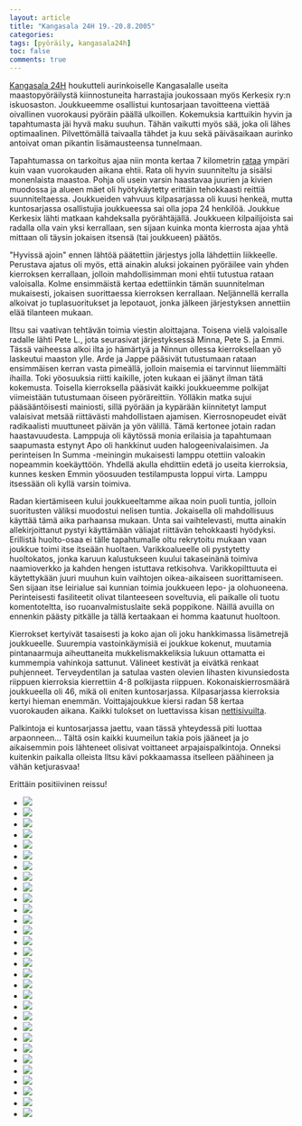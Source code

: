 ```yaml
---
layout: article
title: "Kangasala 24H 19.-20.8.2005"
categories:
tags: [pyöräily, kangasala24h]
toc: false
comments: true
---
```


[Kangasala 24H](http://kangasala24h.fi/) houkutteli aurinkoiselle
Kangasalalle useita maastopyöräilystä kiinnostuneita harrastajia
joukossaan myös Kerkesix ry:n iskuosaston. Joukkueemme osallistui
kuntosarjaan tavoitteena viettää oivallinen vuorokausi pyöräin päällä
ulkoillen. Kokemuksia karttuikin hyvin ja tapahtumasta jäi hyvä maku
suuhun. Tähän vaikutti myös sää, joka oli lähes optimaalinen.
Pilvettömällä taivaalla tähdet ja kuu sekä päiväsaikaan aurinko antoivat
oman pikantin lisämausteensa tunnelmaan.

Tapahtumassa on tarkoitus ajaa niin monta kertaa 7 kilometrin
[rataa](http://kangasala24h.fi/view.php?u1=2&u2=2&) ympäri kuin vaan
vuorokauden aikana ehtii. Rata oli hyvin suunniteltu ja sisälsi
monenlaista maastoa. Pohja oli usein varsin haastavaa juurien ja kivien
muodossa ja alueen mäet oli hyötykäytetty erittäin tehokkaasti reittiä
suunniteltaessa. Joukkueiden vahvuus kilpasarjassa oli kuusi henkeä,
mutta kuntosarjassa osallistujia joukkueessa sai olla jopa 24 henkilöä.
Joukkue Kerkesix lähti matkaan kahdeksalla pyörähtäjällä. Joukkueen
kilpailijoista sai radalla olla vain yksi kerrallaan, sen sijaan kuinka
monta kierrosta ajaa yhtä mittaan oli täysin jokaisen itsensä (tai
joukkueen) päätös.

"Hyvissä ajoin" ennen lähtöä päätettiin järjestys jolla lähdettiin
liikkeelle. Perustava ajatus oli myös, että ainakin aluksi jokainen
pyöräilee vain yhden kierroksen kerrallaan, jolloin mahdollisimman moni
ehtii tutustua rataan valoisalla. Kolme ensimmäistä kertaa edettiinkin
tämän suunnitelman mukaisesti, jokaisen suorittaessa kierroksen
kerrallaan. Neljännellä kerralla alkoivat jo tuplasuoritukset ja
lepotauot, jonka jälkeen järjestyksen annettiin elää tilanteen mukaan.

Iltsu sai vaativan tehtävän toimia viestin aloittajana. Toisena vielä
valoisalle radalle lähti Pete L., jota seurasivat järjestyksessä Minna,
Pete S. ja Emmi. Tässä vaiheessa alkoi ilta jo hämärtyä ja Ninnun
ollessa kierroksellaan yö laskeutui maaston ylle. Arde ja Jappe pääsivät
tutustumaan rataan ensimmäisen kerran vasta pimeällä, jolloin maisemia
ei tarvinnut liiemmälti ihailla. Toki yöosuuksia riitti kaikille, joten
kukaan ei jäänyt ilman tätä kokemusta. Toisella kierroksella pääsivät
kaikki joukkueemme polkijat viimeistään tutustumaan öiseen
pyöräreittiin. Yölläkin matka sujui pääsääntöisesti mainiosti, sillä
pyörään ja kypärään kiinnitetyt lamput valaisivat metsää riittävästi
mahdollistaen ajamisen. Kierrosnopeudet eivät radikaalisti muuttuneet
päivän ja yön välillä. Tämä kertonee jotain radan haastavuudesta.
Lamppuja oli käytössä monia erilaisia ja tapahtumaan saapumasta estynyt
Apo oli hankkinut uuden halogeenivalaisimen. Ja perinteisen In
Summa -meiningin mukaisesti lamppu otettiin valoakin nopeammin
koekäyttöön. Yhdellä akulla ehdittiin edetä jo useita kierroksia, kunnes
kesken Emmin yöosuuden testilampusta loppui virta. Lamppu itsessään oli
kyllä varsin toimiva.

Radan kiertämiseen kului joukkueeltamme aikaa noin puoli tuntia, jolloin
suoritusten väliksi muodostui nelisen tuntia. Jokaisella oli
mahdollisuus käyttää tämä aika parhaansa mukaan. Unta sai vaihtelevasti,
mutta ainakin allekirjoittanut pystyi käyttämään väliajat riittävän
tehokkaasti hyödyksi. Erillistä huolto-osaa ei tälle tapahtumalle oltu
rekrytoitu mukaan vaan joukkue toimi itse itseään huoltaen.
Varikkoalueelle oli pystytetty huoltokatos, jonka karuun kalustukseen
kuului takaseinänä toimiva naamioverkko ja kahden hengen istuttava
retkisohva. Varikkopilttuuta ei käytettykään juuri muuhun kuin vaihtojen
oikea-aikaiseen suorittamiseen. Sen sijaan itse leirialue sai kunnian
toimia joukkueen lepo- ja olohuoneena. Perinteisesti fasiliteetit olivat
tilanteeseen soveltuvia, eli paikalle oli tuotu komentoteltta, iso
ruoanvalmistuslaite sekä poppikone. Näillä avuilla on ennenkin päästy
pitkälle ja tällä kertaakaan ei homma kaatunut huoltoon.

Kierrokset kertyivät tasaisesti ja koko ajan oli joku hankkimassa
lisämetrejä joukkueelle. Suurempia vastoinkäymisiä ei joukkue kokenut,
muutamia pintanaarmuja aiheuttaneita mukkelismakkeliksia lukuun
ottamatta ei kummempia vahinkoja sattunut. Välineet kestivät ja eivätkä
renkaat puhjenneet. Terveydentilan ja satulaa vasten olevien lihasten
kivunsiedosta riippuen kierroksia kierrettiin 4-8 polkijasta riippuen.
Kokonaiskierrosmäärä joukkueella oli 46, mikä oli eniten kuntosarjassa.
Kilpasarjassa kierroksia kertyi hieman enemmän. Voittajajoukkue kiersi
radan 58 kertaa vuorokauden aikana. Kaikki tulokset on luettavissa kisan
[nettisivuilta](http://kangasala24h.fi/view.php?u1=8&u2=24&u3=25).

Palkintoja ei kuntosarjassa jaettu, vaan tässä yhteydessä piti luottaa
arpaonneen... Tältä osin kaikki kuumeilun takia pois jääneet ja jo
aikaisemmin pois lähteneet olisivat voittaneet arpajaispalkintoja.
Onneksi kuitenkin paikalla olleista Iltsu kävi pokkaamassa itselleen
päähineen ja vähän ketjurasvaa!

Erittäin positiivinen reissu!

<div class="th-grid image-gallery" markdown="1">

- [![](/images/kangasala-24h-2005/Thumbnails/peruskuntokangasala24h2005_01b.jpg)](/images/kangasala-24h-2005/peruskuntokangasala24h2005_01b.jpg)
- [![](/images/kangasala-24h-2005/Thumbnails/peruskuntokangasala24h2005_02b.jpg)](/images/kangasala-24h-2005/peruskuntokangasala24h2005_02b.jpg)
- [![](/images/kangasala-24h-2005/Thumbnails/peruskuntokangasala24h2005_03b.jpg)](/images/kangasala-24h-2005/peruskuntokangasala24h2005_03b.jpg)
- [![](/images/kangasala-24h-2005/Thumbnails/peruskuntokangasala24h2005_04b.jpg)](/images/kangasala-24h-2005/peruskuntokangasala24h2005_04b.jpg)
- [![](/images/kangasala-24h-2005/Thumbnails/peruskuntokangasala24h2005_05b.jpg)](/images/kangasala-24h-2005/peruskuntokangasala24h2005_05b.jpg)
- [![](/images/kangasala-24h-2005/Thumbnails/peruskuntokangasala24h2005_06b.jpg)](/images/kangasala-24h-2005/peruskuntokangasala24h2005_06b.jpg)
- [![](/images/kangasala-24h-2005/Thumbnails/peruskuntokangasala24h2005_07b.jpg)](/images/kangasala-24h-2005/peruskuntokangasala24h2005_07b.jpg)
- [![](/images/kangasala-24h-2005/Thumbnails/peruskuntokangasala24h2005_08b.jpg)](/images/kangasala-24h-2005/peruskuntokangasala24h2005_08b.jpg)
- [![](/images/kangasala-24h-2005/Thumbnails/peruskuntokangasala24h2005_09b.jpg)](/images/kangasala-24h-2005/peruskuntokangasala24h2005_09b.jpg)
- [![](/images/kangasala-24h-2005/Thumbnails/peruskuntokangasala24h2005_10b.jpg)](/images/kangasala-24h-2005/peruskuntokangasala24h2005_10b.jpg)
- [![](/images/kangasala-24h-2005/Thumbnails/peruskuntokangasala24h2005_11b.jpg)](/images/kangasala-24h-2005/peruskuntokangasala24h2005_11b.jpg)
- [![](/images/kangasala-24h-2005/Thumbnails/peruskuntokangasala24h2005_12b.jpg)](/images/kangasala-24h-2005/peruskuntokangasala24h2005_12b.jpg)
- [![](/images/kangasala-24h-2005/Thumbnails/peruskuntokangasala24h2005_14b.jpg)](/images/kangasala-24h-2005/peruskuntokangasala24h2005_14b.jpg)
- [![](/images/kangasala-24h-2005/Thumbnails/peruskuntokangasala24h2005_15b.jpg)](/images/kangasala-24h-2005/peruskuntokangasala24h2005_15b.jpg)
- [![](/images/kangasala-24h-2005/Thumbnails/peruskuntokangasala24h2005_16b.jpg)](/images/kangasala-24h-2005/peruskuntokangasala24h2005_16b.jpg)
- [![](/images/kangasala-24h-2005/Thumbnails/peruskuntokangasala24h2005_17b.jpg)](/images/kangasala-24h-2005/peruskuntokangasala24h2005_17b.jpg)
- [![](/images/kangasala-24h-2005/Thumbnails/peruskuntokangasala24h2005_18b.jpg)](/images/kangasala-24h-2005/peruskuntokangasala24h2005_18b.jpg)
- [![](/images/kangasala-24h-2005/Thumbnails/peruskuntokangasala24h2005_19b.jpg)](/images/kangasala-24h-2005/peruskuntokangasala24h2005_19b.jpg)
- [![](/images/kangasala-24h-2005/Thumbnails/peruskuntokangasala24h2005_20b.jpg)](/images/kangasala-24h-2005/peruskuntokangasala24h2005_20b.jpg)
- [![](/images/kangasala-24h-2005/Thumbnails/peruskuntokangasala24h2005_21b.jpg)](/images/kangasala-24h-2005/peruskuntokangasala24h2005_21b.jpg)
- [![](/images/kangasala-24h-2005/Thumbnails/peruskuntokangasala24h2005_22b.jpg)](/images/kangasala-24h-2005/peruskuntokangasala24h2005_22b.jpg)
- [![](/images/kangasala-24h-2005/Thumbnails/peruskuntokangasala24h2005_23b.jpg)](/images/kangasala-24h-2005/peruskuntokangasala24h2005_23b.jpg)
- [![](/images/kangasala-24h-2005/Thumbnails/peruskuntokangasala24h2005_24b.jpg)](/images/kangasala-24h-2005/peruskuntokangasala24h2005_24b.jpg)
- [![](/images/kangasala-24h-2005/Thumbnails/peruskuntokangasala24h2005_25b.jpg)](/images/kangasala-24h-2005/peruskuntokangasala24h2005_25b.jpg)
- [![](/images/kangasala-24h-2005/Thumbnails/peruskuntokangasala24h2005_26b.jpg)](/images/kangasala-24h-2005/peruskuntokangasala24h2005_26b.jpg)
- [![](/images/kangasala-24h-2005/Thumbnails/peruskuntokangasala24h2005_27b.jpg)](/images/kangasala-24h-2005/peruskuntokangasala24h2005_27b.jpg)
- [![](/images/kangasala-24h-2005/Thumbnails/peruskuntokangasala24h2005_28b.jpg)](/images/kangasala-24h-2005/peruskuntokangasala24h2005_28b.jpg)
- [![](/images/kangasala-24h-2005/Thumbnails/peruskuntokangasala24h2005_29b.jpg)](/images/kangasala-24h-2005/peruskuntokangasala24h2005_29b.jpg)
- [![](/images/kangasala-24h-2005/Thumbnails/peruskuntokangasala24h2005_30b.jpg)](/images/kangasala-24h-2005/peruskuntokangasala24h2005_30b.jpg)
- [![](/images/kangasala-24h-2005/Thumbnails/peruskuntokangasala24h2005_31b.jpg)](/images/kangasala-24h-2005/peruskuntokangasala24h2005_31b.jpg)

</div>
